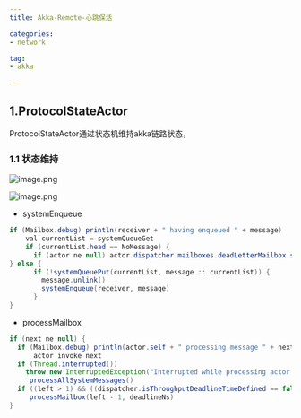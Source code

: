 ```yaml
---
title: Akka-Remote-心跳保活

categories:
- network

tag:
- akka

---
```



## 1.ProtocolStateActor
ProtocolStateActor通过状态机维持akka链路状态，
### 1.1 状态维持
 ![image.png](https://cdn.nlark.com/yuque/0/2021/png/804884/1634639191285-79a34003-0b79-4ecf-8e04-5f848f63f61f.png#clientId=u6855f1a2-4e4f-4&from=paste&height=156&id=u0f73ae17&margin=%5Bobject%20Object%5D&name=image.png&originHeight=312&originWidth=1190&originalType=binary&ratio=1&size=289278&status=done&style=none&taskId=u16ef156f-1aba-4a09-a964-428d101f753&width=595)


![image.png](https://cdn.nlark.com/yuque/0/2021/png/804884/1634640833009-89727cf1-2a1a-4d5c-89f1-63d50b34be0a.png#clientId=uf0f2e3b1-5d66-4&from=paste&id=u8edecfe1&margin=%5Bobject%20Object%5D&name=image.png&originalType=binary&ratio=1&size=421345&status=done&style=none&taskId=u1bfaa84f-944a-42a5-913f-aaf6de4b335)


- systemEnqueue
```java
if (Mailbox.debug) println(receiver + " having enqueued " + message)
    val currentList = systemQueueGet
    if (currentList.head == NoMessage) {
      if (actor ne null) actor.dispatcher.mailboxes.deadLetterMailbox.systemEnqueue(receiver, message)
} else {
      if (!systemQueuePut(currentList, message :: currentList)) {
        message.unlink()
        systemEnqueue(receiver, message)
      }
}
```

- processMailbox

 
```java
if (next ne null) {
  if (Mailbox.debug) println(actor.self + " processing message " + next)
      actor invoke next
  if (Thread.interrupted())
    throw new InterruptedException("Interrupted while processing actor messages")
     processAllSystemMessages()
  if ((left > 1) && ((dispatcher.isThroughputDeadlineTimeDefined == false) || (System.nanoTime - deadlineNs) < 0))
     processMailbox(left - 1, deadlineNs)
}
```
